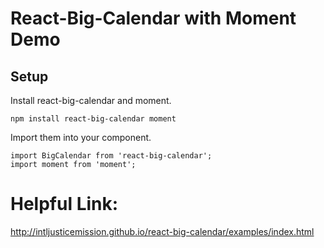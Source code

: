 # React-Big-Calendar with Moment Demo

## Setup

Install react-big-calendar and moment.

```
npm install react-big-calendar moment
```

Import them into your component.

```
import BigCalendar from 'react-big-calendar';
import moment from 'moment';
```


# Helpful Link: 

http://intljusticemission.github.io/react-big-calendar/examples/index.html